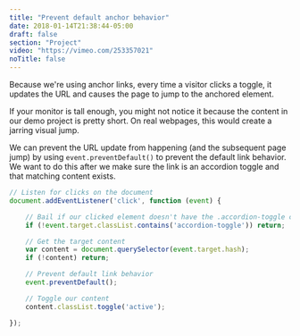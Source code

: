 ```yaml
---
title: "Prevent default anchor behavior"
date: 2018-01-14T21:38:44-05:00
draft: false
section: "Project"
video: "https://vimeo.com/253357021"
noTitle: false
---
```


Because we're using anchor links, every time a visitor clicks a toggle, it updates the URL and causes the page to jump to the anchored element.

If your monitor is tall enough, you might not notice it because the content in our demo project is pretty short. On real webpages, this would create a jarring visual jump.

We can prevent the URL update from happening (and the subsequent page jump) by using `event.preventDefault()` to prevent the default link behavior. We want to do this after we make sure the link is an accordion toggle and that matching content exists.

```javascript
// Listen for clicks on the document
document.addEventListener('click', function (event) {

	// Bail if our clicked element doesn't have the .accordion-toggle class
	if (!event.target.classList.contains('accordion-toggle')) return;

	// Get the target content
	var content = document.querySelector(event.target.hash);
	if (!content) return;

	// Prevent default link behavior
	event.preventDefault();

	// Toggle our content
	content.classList.toggle('active');

});
```